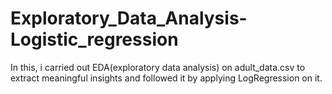 # Exploratory_Data_Analysis-Logistic_regression
In this, i carried out EDA(exploratory data analysis) on adult_data.csv to extract meaningful insights and followed it by applying LogRegression on it.
